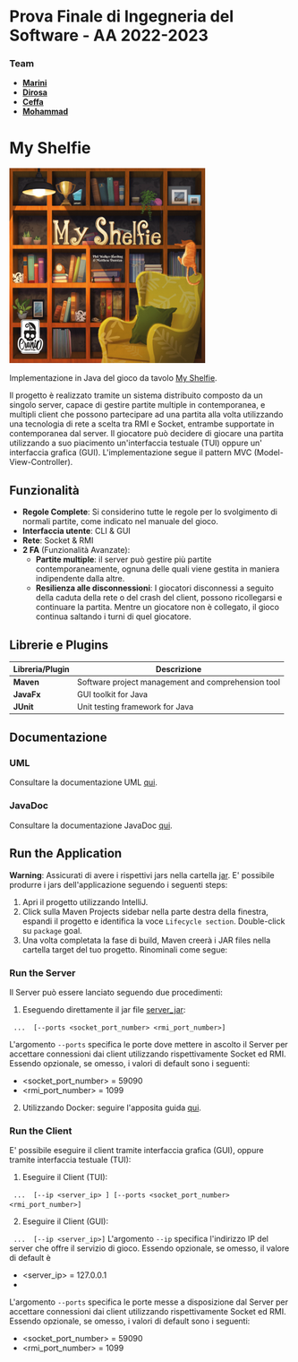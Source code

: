 # Prova Finale di Ingegneria del Software - AA 2022-2023
### Team
- [**Marini**](https://github.com/mattia-lucamarini)
- [**Dirosa**](https://github.com/Angelodirosa)
- [**Ceffa**](https://github.com/poolll98)
- [**Mohammad**]()
# My Shelfie
<img src="MyShelfie/free_resources/my-shelfie.png" alt="Image description" width="350">

Implementazione in Java del gioco da tavolo [My Shelfie](https://www.craniocreations.it/prodotto/my-shelfie).

Il progetto è realizzato tramite un sistema distribuito composto da un singolo server, capace di gestire partite multiple
in contemporanea, e multipli client che possono partecipare ad una partita alla volta utilizzando una tecnologia di rete
a scelta tra RMI e Socket, entrambe supportate in contemporanea dal server.
Il giocatore può decidere di giocare una partita utilizzando a suo piacimento un'interfaccia testuale (TUI) oppure un'
interfaccia grafica (GUI).
L'implementazione segue il pattern MVC (Model-View-Controller).

## Funzionalità
- __Regole Complete__: Si considerino tutte le regole per lo svolgimento di normali partite, come indicato nel manuale del gioco.
- __Interfaccia utente__: CLI & GUI
- __Rete__: Socket & RMI
- __2 FA__ (Funzionalità Avanzate):
  - __Partite multiple__: il server può gestire più partite contemporaneamente, ognuna delle quali viene gestita in maniera 
  indipendente dalla altre.
  - __Resilienza alle disconnessioni__: I giocatori disconnessi a seguito della caduta della rete o del crash del client, 
  possono ricollegarsi e continuare la partita. Mentre un giocatore non è collegato, il gioco continua saltando i turni di quel giocatore.

## Librerie e Plugins
|Libreria/Plugin| Descrizione                                     |
|---------------|-------------------------------------------------|
|__Maven__| Software project management and comprehension tool|
|__JavaFx__| GUI toolkit for Java                            |
|__JUnit__| Unit testing framework for Java     |

## Documentazione
### UML
Consultare la documentazione UML [qui](deliverables/uml).
### JavaDoc
Consultare la documentazione JavaDoc [qui](deliverables).

## Run the Application

**Warning**: Assicurati di avere i rispettivi jars nella cartella [jar](deliverables/jar). 
E' possibile produrre i jars dell'applicazione seguendo i seguenti steps:
1. Apri il progetto utilizzando IntelliJ.
2. Click sulla Maven Projects sidebar nella parte destra della finestra, espandi il progetto e identifica la voce ```Lifecycle section```. Double-click su ```package``` goal.
3. Una volta completata la fase di build, Maven creerà i JAR files nella cartella target del tuo progetto. Rinominali come segue:

### Run the Server
Il Server può essere lanciato seguendo due procedimenti:
1. Eseguendo direttamente il jar file [server_jar]():

``` ...  [--ports <socket_port_number> <rmi_port_number>]```

L'argomento ```--ports``` specifica le porte dove mettere in ascolto il Server per accettare connessioni dai client utilizzando
rispettivamente Socket ed RMI. Essendo opzionale, se omesso, i valori di default sono i seguenti:
  - <socket_port_number> = 59090
  - <rmi_port_number> = 1099
2. Utilizzando Docker: seguire l'apposita guida [qui](MyShelfie/README.md).

### Run the Client
E' possibile eseguire il client tramite interfaccia grafica (GUI), oppure tramite interfaccia testuale (TUI):
1. Eseguire il Client (TUI):

``` ...  [--ip <server_ip> ] [--ports <socket_port_number> <rmi_port_number>]```

2. Eseguire il Client (GUI):

``` ...  [--ip <server_ip>]```
L'argomento ```--ip``` specifica l'indirizzo IP del server che offre il servizio di gioco. Essendo opzionale, se omesso,
il valore di default è 
  - <server_ip> = 127.0.0.1
  - 
L'argomento ```--ports``` specifica le porte messe a disposizione dal Server per accettare connessioni dai client utilizzando
rispettivamente Socket ed RMI. Essendo opzionale, se omesso, i valori di default sono i seguenti:
  - <socket_port_number> = 59090
  - <rmi_port_number> = 1099



